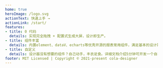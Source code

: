 ```yaml
---
home: true
heroImage: /logo.svg
actionText: 快速上手 →
actionLink: /start/
features:
- title: 0 代码
  details: 实现完全拖拽 + 配置式生成大屏，设计即生产。
- title: 组件丰富
  details: 内置element、dataV、echarts等优秀开源的报表常用组件，满足基本的设计需求。
- title: 自定义
  details: 设计器没有想要的组件？自己动手，丰衣足食。详细文档介绍5分钟可开发一个自己想要的组件。
footer: MIT Licensed | Copyright © 2021-present cola-designer
---
```

